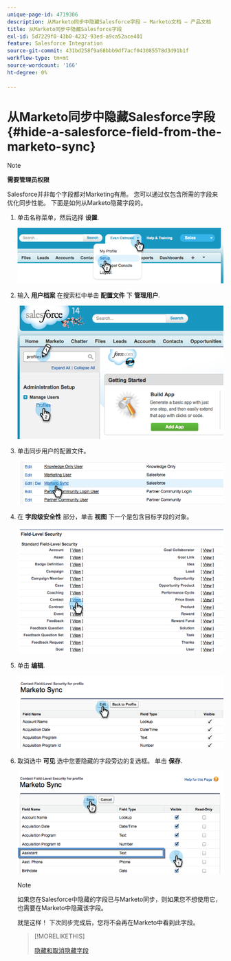 ```yaml
---
unique-page-id: 4719306
description: 从Marketo同步中隐藏Salesforce字段 — Marketo文档 — 产品文档
title: 从Marketo同步中隐藏Salesforce字段
exl-id: 5d7229f0-43b0-4232-93ed-a9ca52ace401
feature: Salesforce Integration
source-git-commit: 431bd258f9a68bbb9df7acf043085578d3d91b1f
workflow-type: tm+mt
source-wordcount: '166'
ht-degree: 0%

---
```


# 从Marketo同步中隐藏Salesforce字段 {#hide-a-salesforce-field-from-the-marketo-sync}

>[!NOTE]
>
>**需要管理员权限**

Salesforce并非每个字段都对Marketing有用。 您可以通过仅包含所需的字段来优化同步性能。 下面是如何从Marketo隐藏字段的。

1. 单击名称菜单，然后选择 **设置**.

   ![](assets/image2015-6-30-15-3a11-3a23.png)

1. 输入 **用户档案** 在搜索栏中单击 **配置文件** 下 **管理用户**.

   ![](assets/image2015-6-30-15-3a12-3a46.png)

1. 单击同步用户的配置文件。

   ![](assets/image2015-6-30-15-3a17-3a38.png)

1. 在 **字段级安全性** 部分，单击 **视图** 下一个是包含目标字段的对象。

   ![](assets/image2015-6-30-15-3a24-3a32.png)

1. 单击 **编辑**.

   ![](assets/image2015-6-30-15-3a25-3a42.png)

1. 取消选中 **可见** 选中您要隐藏的字段旁边的复选框。 单击 **保存**.

   ![](assets/image2015-6-30-15-3a27-3a16.png)

   >[!NOTE]
   >
   >如果您在Salesforce中隐藏的字段已与Marketo同步，则如果您不想使用它，也需要在Marketo中隐藏该字段。

   就是这样！ 下次同步完成后，您将不会再在Marketo中看到此字段。

   >[!MORELIKETHIS]
   >
   >[隐藏和取消隐藏字段](/help/marketo/product-docs/administration/field-management/hide-and-unhide-a-field.md)
